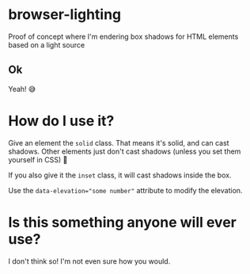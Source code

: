# browser-lighting
Proof of concept where I'm endering box shadows for HTML elements based on a light source

## Ok

Yeah! 😅

# How do I use it?

Give an element the `solid` class. That means it's solid, and can cast shadows. Other elements just don't cast shadows (unless you set them yourself in CSS) 👻

If you also give it the `inset` class, it will cast shadows inside the box.

Use the `data-elevation="some number"` attribute to modify the elevation. 

# Is this something anyone will ever use?

I don't think so! I'm not even sure how you would.